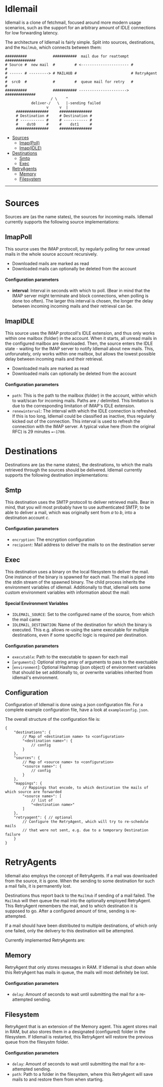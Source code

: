 # Idlemail

Idlemail is a clone of fetchmail, focused around more modern usage scenarios, such as the support for an arbitrary amount of IDLE connections for low forwarding latency.

The architecture of Idlemail is fairly simple.
Split into sources, destinations, and the `MailHub`, which connects between them:

```
##########            ###########  mail due for reattempt ##############
# Source #  new mail  #         # <---------------------- #            #
# ------ # ---------> # MAILHUB #                         # RetryAgent #
#  src0  #            #         #  queue mail for retry   #            #
##########            ########### ----------------------> ##############
                     / \    ^
            deliver-/   \   |-sending failed
                   v     v  |
     ###############     ###############
     # Destination #     # Destination #
     # ----------- #     # ----------- #
     #    dst0     #     #    dst1     #
     ###############     ###############
```

* [Sources](#sources)
    * [Imap(Poll)](#ImapPoll)
    * [Imap(IDLE)](#ImapIDLE)
* [Destinations](#destinations)
    * [Smtp](#smtp)
    * [Exec](#exec)
* [RetryAgents](#RetryAgents)
    * [Memory](#memory)
    * [Filesystem](#filesystem)

---

# Sources
Sources are (as the name states), the sources for incoming mails.
Idlemail currently supports the following source implementations:

## ImapPoll
This source uses the IMAP protocoll, by regularly polling for new unread mails in the whole source account recursively.
- Downloaded mails are marked as read
- Downloaded mails can optionally be deleted from the account

#### Configuration parameters
- **interval**: Interval in seconds with which to poll. (Bear in mind that the IMAP server might terminate and block connections, when polling is done too often). The larger this interval is chosen, the longer the delay between incoming incoming mails and their retrieval can be.

##  ImapIDLE
This source uses the IMAP protocoll's IDLE extension, and thus only works within one mailbox (folder) in the account. When it starts, all unread mails in the configured mailbox are downloaded. Then, the source enters the IDLE state - waiting for the IMAP server to notify Idlemail about new mails. This, unforunately, only works within one mailbox, but allows the lowest possible delay between incoming mails and their retrieval.
- Downloaded mails are marked as read
- Downloaded mails can optionally be deleted from the account

#### Configuration parameters
- `path`: This is the path to the mailbox (folder) in the account, within which to wait/scan for incoming mails. Paths are `/` delimited. This limitation is due to the corresponding limitation of IMAP's IDLE extension.
- `renewinterval`: The interval with which the IDLE connection is refreshed. If this is too long, Idlemail could be classified as inactive, thus regularly kicked out of the connection. This interval is used to refresh the connection with the IMAP server. A typical value here (from the original RFC) is 29 minutes `=~1700`.

# Destinations
Destinations are (as the name states), the destinations, to which the mails retrieved through the sources should be delivered.
Idlemail currently supports the following destination implementations:

## Smtp
This destination uses the SMTP protocoll to deliver retrieved mails.
Bear in mind, that you will most probably have to use authenticated SMTP, to be able to deliver a mail, which was originally sent from *a* to *b*, into a destination account *c*.

#### Configuration parameters
- `encryption`: The encryption configuration
- `recipient`: Mail address to deliver the mails to on the destination server

## Exec
This destination uses a binary on the local filesystem to deliver the mail. One instance of the binary is spawned for each mail. The mail is piped into the stdin stream of the spawned binary.
The child process inherits the environment variables of idlemail.
Additionally to that, idlemail sets some custom environment variables with information about the mail:

#### Special Environment Variables
- `IDLEMAIL_SOURCE`: Set to the configured name of the source, from which the mail came
- `IDLEMAIL_DESTINATION`: Name of the destination for which the binary is executed. This e.g. allows re-using the same executable for multiple destinations, even if some specific logic is required per destination.

#### Configuration parameters
- `executable`: Path to the executable to spawn for each mail
- \[`arguments`\]: Optional string array of arguments to pass to the exectuable
- \[`environment`\]: Optional Hashmap (json object) of environment variables that should be set additionally to, or overwrite variables inherited from idlemail's environment.

## Configuration
Configuration of Idlemail is done using a json configuration file.
For a complete example configuration file, have a look at `exampleconfig.json`.

The overall structure of the configuration file is:
```
{
    "destinations": {
        // Map of <destination name> to <configuration>
        "<destination name>": {
            // config
        }
    },
    "sources": {
        // Map of <source name> to <configuration>
        "<source name>": {
            // config
        }
    },
    "mappings": {
        // Mappings that encode, to which destination the mails of which source are forwarded
        "<source name>": [
            // list of
            "<destination name>"
        ]
    },
    "retryagent": { // optional
        // Configure the RetryAgent, which will try to re-schedule mails
        // that were not sent, e.g. due to a temporary Destination failure
    }
}
```

# RetryAgents
Idlemail also employs the concept of RetryAgents.
If a mail was downloaded from the source, it is gone. When the sending to some destination for such a mail fails, it is permanently lost.

Destinations thus report back to the `MailHub` if sending of a mail failed. The `MailHub` will then queue the mail into the optionally employed RetryAgent.
This RetryAgent remembers the mail, and to which destination it is supposed to go. After a configured amount of time, sending is re-attempted.

If a mail should have been distributed to multiple destinations, of which only one failed, only the delivery to this destination will be attempted.

Currently implemented RetryAgents are:

## Memory
RetryAgent that only stores messages in RAM.
If Idlemail is shut down while this RetryAgent has mails in queue, the mails will most definitely be lost.

#### Configuration parameters
- `delay`: Amount of seconds to wait until submitting the mail for a re-attempted sending.

## Filesystem
RetryAgent that is an extension of the Memory agent.
This agent stores mail in RAM, but also stores them in a designated (configured) folder in the filesystem.
If Idlemail is restarted, this RetryAgent will restore the previous queue from the filesystm folder.

#### Configuration parameters
- `delay`: Amount of seconds to wait until submitting the mail for a re-attempted sending.
- `path`: Path to a folder in the filesystem, where this RetryAgent will save mails to and restore them from when starting.